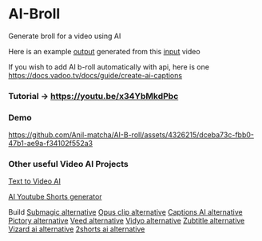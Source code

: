 # AI-Broll
Generate broll for a video using AI

Here is an example [output](https://github.com/Anil-matcha/AI-B-roll/blob/main/final_video_with_broll.mp4) generated from this [input](https://github.com/Anil-matcha/AI-B-roll/blob/main/video.mp4) video

If you wish to add AI b-roll automatically with api, here is one https://docs.vadoo.tv/docs/guide/create-ai-captions

### Tutorial -> https://youtu.be/x34YbMkdPbc

### Demo

https://github.com/Anil-matcha/AI-B-roll/assets/4326215/dceba73c-fbb0-47b1-ae9a-f34102f552a3

### Other useful Video AI Projects

[Text to Video AI](https://github.com/SamurAIGPT/Text-To-Video-AI)

[AI Youtube Shorts generator](https://github.com/SamurAIGPT/AI-Youtube-Shorts-Generator/)

Build [Submagic alternative](https://www.vadoo.tv/submagic-alternative) [Opus clip alternative](https://www.vadoo.tv/opusclip-alternative) [Captions AI alternative](https://www.vadoo.tv/caption-ai-alternative) [Pictory alternative](https://www.vadoo.tv/pictory-alternative) [Veed alternative](https://www.vadoo.tv/veed-alternative) [Vidyo alternative](https://www.vadoo.tv/vidyo-ai-alternative) [Zubtitle alternative](https://www.vadoo.tv/zubtitle-alternative) [Vizard ai alternative](https://www.vadoo.tv/vizard-ai-alternative) [2shorts ai alternative](https://www.vadoo.tv/2short-ai-alternative)
